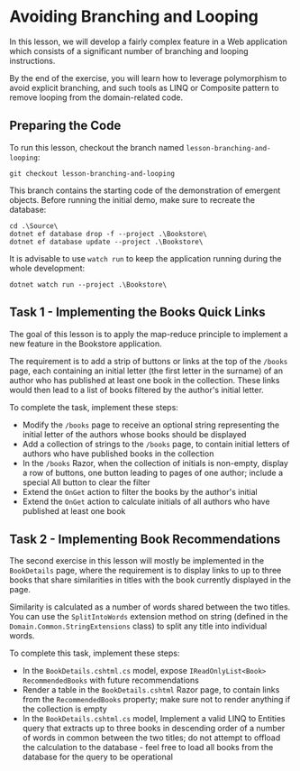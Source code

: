 # Avoiding Branching and Looping

In this lesson, we will develop a fairly complex feature in a Web application which consists of a significant number of branching and looping instructions.

By the end of the exercise, you will learn how to leverage polymorphism to avoid explicit branching, and such tools as LINQ or Composite pattern to remove looping from the domain-related code.

## Preparing the Code

To run this lesson, checkout the branch named `lesson-branching-and-looping`:

```
git checkout lesson-branching-and-looping
```

This branch contains the starting code of the demonstration of emergent objects. Before running the initial demo, make sure to recreate the database:

```
cd .\Source\
dotnet ef database drop -f --project .\Bookstore\
dotnet ef database update --project .\Bookstore\
```

It is advisable to use `watch run` to keep the application running during the whole development:

```
dotnet watch run --project .\Bookstore\
```

## Task 1 - Implementing the Books Quick Links

The goal of this lesson is to apply the map-reduce principle to implement a new feature in the Bookstore application.

The requirement is to add a strip of buttons or links at the top of the `/books` page, each containing an initial letter (the first letter in the surname) of an author who has published at least one book in the collection. These links would then lead to a list of books filtered by the author's initial letter.

To complete the task, implement these steps:

  - Modify the `/books` page to receive an optional string representing the initial letter of the authors whose books should be displayed
  - Add a collection of strings to the `/books` page, to contain initial letters of authors who have published books in the collection
  - In the `/books` Razor, when the collection of initials is non-empty, display a row of buttons, one button leading to pages of one author; include a special All button to clear the filter
  - Extend the `OnGet` action to filter the books by the author's initial
  - Extend the `OnGet` action to calculate initials of all authors who have published at least one book

## Task 2 - Implementing Book Recommendations

The second exercise in this lesson will mostly be implemented in the `BookDetails` page, where the requirement is to display links to up to three books that share similarities in titles with the book currently displayed in the page.

Similarity is calculated as a number of words shared between the two titles. You can use the `SplitIntoWords` extension method on string (defined in the `Domain.Common.StringExtensions` class) to split any title into individual words.

To complete this task, implement these steps:

  - In the `BookDetails.cshtml.cs` model, expose `IReadOnlyList<Book> RecommendedBooks` with future recommendations
  - Render a table in the `BookDetails.cshtml` Razor page, to contain links from the `RecommendedBooks` property; make sure not to render anything if the collection is empty
  - In the `BookDetails.cshtml.cs` model, Implement a valid LINQ to Entities query that extracts up to three books in descending order of a number of words in common between the two titles; do not attempt to offload the calculation to the database - feel free to load all books from the database for the query to be operational